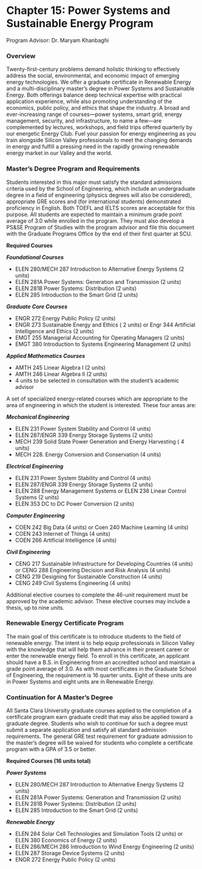 # Chapter 15: Power Systems and Sustainable Energy Program

Program Advisor: Dr. Maryam Khanbaghi

### Overview

Twenty-first-century problems demand holistic thinking to effectively address the social, environmental, and economic impact of emerging energy technologies. We offer a graduate certificate in Renewable Energy and a multi-disciplinary master’s degree in Power Systems and Sustainable Energy. Both offerings balance deep technical expertise with practical application experience, while also promoting understanding of the economics, public policy, and ethics that shape the industry. A broad and ever-increasing range of courses—power systems, smart grid, energy management, security, and infrastructure, to name a few—are complemented by lectures, workshops, and field trips offered quarterly by our energetic Energy Club. Fuel your passion for energy engineering as you train alongside Silicon Valley professionals to meet the changing demands in energy and fulfill a pressing need in the rapidly growing renewable energy market in our Valley and the world.

### Master’s Degree Program and Requirements&#x20;

Students interested in this major must satisfy the standard admissions criteria used by the School of Engineering, which include an undergraduate degree in a field of engineering (physics degrees will also be considered), appropriate GRE scores and (for international students) demonstrated proficiency in English. Both TOEFL and IELTS scores are acceptable for this purpose. All students are expected to maintain a minimum grade point average of 3.0 while enrolled in the program. They must also develop a PS\&SE Program of Studies with the program advisor and file this document with the Graduate Programs Office by the end of their first quarter at SCU.&#x20;

**Required Courses**&#x20;

_**Foundational Courses**_&#x20;

* ELEN 280/MECH 287 Introduction to Alternative Energy Systems (2 units)&#x20;
* ELEN 281A Power Systems: Generation and Transmission (2 units)&#x20;
* ELEN 281B Power Systems: Distribution (2 units)&#x20;
* ELEN 285 Introduction to the Smart Grid (2 units)

_**Graduate Core Courses**_&#x20;

* ENGR 272 Energy Public Policy (2 units)&#x20;
* ENGR 273 Sustainable Energy and Ethics ( 2 units) or Engr 344 Artificial Intelligence and Ethics (2 units)&#x20;
* EMGT 255 Managerial Accounting for Operating Managers (2 units)&#x20;
* EMGT 380 Introduction to Systems Engineering Management (2 units)

_**Applied Mathematics Courses**_&#x20;

* AMTH 245 Linear Algebra I (2 units)&#x20;
* AMTH 246 Linear Algebra II (2 units)&#x20;
* 4 units to be selected in consultation with the student’s academic advisor

A set of specialized energy-related courses which are appropriate to the area of engineering in which the student is interested. These four areas are:

_**Mechanical Engineering**_&#x20;

* ELEN 231 Power System Stability and Control (4 units)&#x20;
* ELEN 287/ENGR 339 Energy Storage Systems (2 units)&#x20;
* MECH 239 Solid State Power Generation and Energy Harvesting ( 4 units)&#x20;
* MECH 228. Energy Conversion and Conservation (4 units)

_**Electrical Engineering**_&#x20;

* ELEN 231 Power System Stability and Control (4 units)&#x20;
* ELEN 287/ENGR 339 Energy Storage Systems (2 units)&#x20;
* ELEN 288 Energy Management Systems or ELEN 236 Linear Control Systems (2 units)&#x20;
* ELEN 353 DC to DC Power Conversion (2 units)

_**Computer Engineering**_&#x20;

* COEN 242 Big Data (4 units) or Coen 240 Machine Learning (4 units)&#x20;
* COEN 243 Internet of Things (4 units)&#x20;
* COEN 266 Artificial Intelligence (4 units)

_**Civil Engineering**_&#x20;

* CENG 217 Sustainable Infrastructure for Developing Countries (4 units) or CENG 288 Engineering Decision and Risk Analysis (4 units)&#x20;
* CENG 219 Designing for Sustainable Construction (4 units)&#x20;
* CENG 249 Civil Systems Engineering (4 units)

Additional elective courses to complete the 46-unit requirement must be approved by the academic advisor. These elective courses may include a thesis, up to nine units.

### Renewable Energy Certificate Program&#x20;

The main goal of this certificate is to introduce students to the field of renewable energy. The intent is to help equip professionals in Silicon Valley with the knowledge that will help them advance in their present career or enter the renewable energy field. To enroll in this certificate, an applicant should have a B.S. in Engineering from an accredited school and maintain a grade point average of 3.0. As with most certificates in the Graduate School of Engineering, the requirement is 16 quarter units. Eight of these units are in Power Systems and eight units are in Renewable Energy.&#x20;

### Continuation for A Master’s Degree&#x20;

All Santa Clara University graduate courses applied to the completion of a certificate program earn graduate credit that may also be applied toward a graduate degree. Students who wish to continue for such a degree must submit a separate application and satisfy all standard admission requirements. The general GRE test requirement for graduate admission to the master’s degree will be waived for students who complete a certificate program with a GPA of 3.5 or better.&#x20;

**Required Courses (16 units total)**&#x20;

_**Power Systems**_&#x20;

* ELEN 280/MECH 287 Introduction to Alternative Energy Systems (2 units)&#x20;
* ELEN 281A Power Systems: Generation and Transmission (2 units)&#x20;
* ELEN 281B Power Systems: Distribution (2 units)&#x20;
* ELEN 285 Introduction to the Smart Grid (2 units)

_**Renewable Energy**_&#x20;

* ELEN 284 Solar Cell Technologies and Simulation Tools (2 units) or ELEN 380 Economics of Energy (2 units)&#x20;
* ELEN 286/MECH 286 Introduction to Wind Energy Engineering (2 units)&#x20;
* ELEN 287 Storage Device Systems (2 units)&#x20;
* ENGR 272 Energy Public Policy (2 units)
